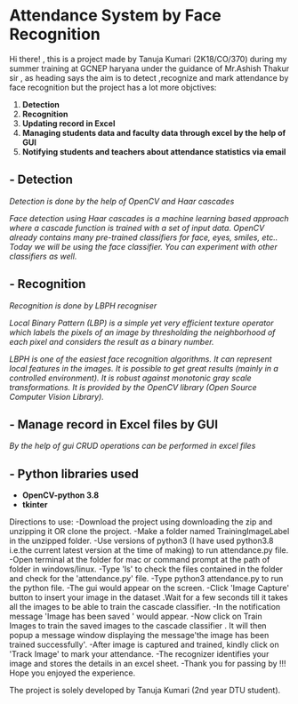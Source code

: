 # **Attendance System by Face Recognition**

Hi there! , this is a  project made by Tanuja Kumari (2K18/CO/370) during my summer training at GCNEP haryana under the guidance of Mr.Ashish Thakur sir , as heading says the aim is to detect ,recognize and mark attendance by face recognition but the project has a lot more objctives:

1. **Detection**
2. **Recognition**
3. **Updating record in Excel**
4. **Managing students data and faculty data through excel by the help of GUI**
5. **Notifying students and teachers about attendance statistics via email**

## - **Detection**

_Detection is done by the help of OpenCV and Haar cascades_

_Face detection using Haar cascades is a machine learning based approach where a cascade function is trained with a set of input data. OpenCV already contains many pre-trained classifiers for face, eyes, smiles, etc.. Today we will be using the face classifier. You can experiment with other classifiers as well._

## - **Recognition**

_Recognition is done by LBPH recogniser_

_Local Binary Pattern (LBP) is a simple yet very efficient texture operator which labels the pixels of an image by thresholding the neighborhood of each pixel and considers the result as a binary number._

_LBPH is one of the easiest face recognition algorithms._
_It can represent local features in the images._
_It is possible to get great results (mainly in a controlled environment)._
_It is robust against monotonic gray scale transformations._
_It is provided by the OpenCV library (Open Source Computer Vision Library)._

## - **Manage record in Excel files by GUI**

_By the help of gui CRUD operations can be performed in excel files_


## - **Python libraries used**

- **OpenCV-python 3.8**
- **tkinter**


Directions to use:
-Download the project using downloading the zip and unzipping it OR clone the project.
-Make a folder named TrainingImageLabel in the unzipped folder.
-Use versions of python3 (I have used python3.8 i.e.the current latest version at the time of making) to run attendance.py file.
-Open terminal at the folder for mac or command prompt at the path of folder in windows/linux.
-Type 'ls' to check the files contained in the folder and check for the 'attendance.py' file.
-Type python3 attendance.py to run the python file.
-The gui would appear on the screen.
-Click 'Image Capture' button to insert your image in the dataset .Wait for a few seconds till it takes all the images to be able to train the cascade classifier.
-In the notification message 'Image has been saved ' would appear.
-Now click on Train Images to train the saved images to the cascade classifier . It will then popup a message window displaying the message'the image has been trained successfully'.
-After image is captured and trained, kindly click on 'Track Image' to mark your attendance.
-The recognizer identifies your image and stores the details in an excel sheet.
-Thank you for passing by !!! Hope you enjoyed the experience.


The project is solely developed by Tanuja Kumari (2nd year DTU student).

